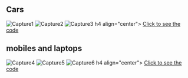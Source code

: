 ## Cars
![Capture1](https://github.com/kiyakeynia8/python_class_NY/assets/118113533/b2ddf2d7-cec1-4334-8b3c-55e0f5f2ed28)
![Capture2](https://github.com/kiyakeynia8/python_class_NY/assets/118113533/7491afe5-76ac-477c-a1ed-5a0b13a6fcda)
![Capture3](https://github.com/kiyakeynia8/python_class_NY/assets/118113533/447b33e7-0166-43a2-a72e-1fffe9b8daff)
h4 align="center">
  <a href="https://github.com/kiyakeynia8/python_class_NY/blob/main/Assignment%2017/cars_database.py">Click to see the code</a>

## mobiles and laptops
![Capture4](https://github.com/kiyakeynia8/python_class_NY/assets/118113533/c7467cb5-609c-4dea-9242-ca25b03b7327)
![Capture5](https://github.com/kiyakeynia8/python_class_NY/assets/118113533/8af75cf3-b41f-4da4-b959-bd6eac6cfb6e)
![Capture6](https://github.com/kiyakeynia8/python_class_NY/assets/118113533/da48dbea-2638-42c0-9ca6-9456b4566d3c)
h4 align="center">
  <a href="https://github.com/kiyakeynia8/python_class_NY/blob/main/Assignment%2017/M_L.py">Click to see the code</a>

